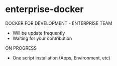 # enterprise-docker

DOCKER FOR DEVELOPMENT - ENTERPRISE TEAM

- Will be update frequently
- Waiting for your contribution


ON PROGRESS
- One script installation (Apps, Environment, etc)


